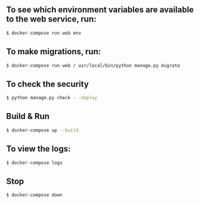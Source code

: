 
## To see which environment variables are available to the web service, run:
```bash
$ docker-compose run web env
```

## To make migrations, run:
```bash
$ docker-compose run web / usr/local/bin/python manage.py migrate
```

## To check the security
```bash
$ python manage.py check - -deploy
```

## Build & Run
```bash
$ docker-compose up --build
```

## To view the logs:
```bash
$ docker-compose logs
```

## Stop
```bash
$ docker-compose down
```


<!--
docker volume inspect <FILENAME_postgres_data>

docker-compose -f docker-compose.prod.yml logs -f

docker-compose -f docker-compose.prod.yml up -d --build
-->
